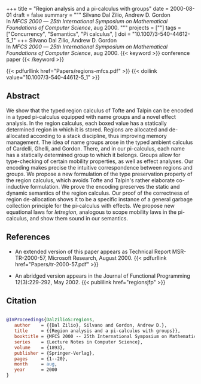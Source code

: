 +++
title = "Region analysis and a pi-calculus with groups"
date = 2000-08-01
draft = false
summary = """
Silvano Dal Zilio, Andrew D. Gordon <br />
In _MFCS 2000_ — _25th International Symposium on Mathematical Foundations of Computer Science_, aug 2000.
"""
projects = [""]
tags = ["Concurrency", "Semantics", "Pi calculus", ]
doi = "10.1007/3-540-44612-5_1"
+++
Silvano Dal Zilio, Andrew D. Gordon <br />
In _MFCS 2000_ — _25th International Symposium on Mathematical Foundations of Computer Science_, aug 2000.
{{< keyword >}} conference paper {{< /keyword >}}


{{< pdfurllink href="Papers/regions-mfcs.pdf" >}}
{{< doilink value="10.1007/3-540-44612-5_1" >}}

## Abstract
We show that the typed region calculus of Tofte and Talpin can be encoded in a typed
        pi-calculus equipped with name groups and a novel effect analysis. In the region calculus,
        each boxed value has a statically determined region in which it is stored. Regions are
        allocated and de-allocated according to a stack discipline, thus improving memory
        management. The idea of name groups arose in the typed ambient calculus of Cardelli, Ghelli,
        and Gordon. There, and in our pi-calculus, each name has a statically determined group to
        which it belongs. Groups allow for type-checking of certain mobility properties, as well as
        effect analyses. Our encoding makes precise the intuitive correspondence between regions and
        groups. We propose a new formulation of the type preservation property of the region
        calculus, which avoids Tofte and Talpin's rather elaborate co-inductive formulation. We
        prove the encoding preserves the static and dynamic semantics of the region calculus. Our
        proof of the correctness of region de-allocation shows it to be a specific instance of a
        general garbage collection principle for the pi-calculus with effects. We propose new
        equational laws for _letregion_, analogous to scope mobility laws in the pi-calculus, and
        show them sound in our semantics. 


## References
 *  An extended version of this paper appears as
      Technical Report MSR-TR-2000-57, Microsoft Research, August
      2000.
{{< pdfurllink href="Papers/tr-2000-57.pdf" >}}


 * An abridged version appears in
      the Journal of Functional Programming 12(3):229-292, May 2002.
{{< publilink href="regionsjfp" >}}




## Citation

```bibtex

@InProceedings{DalzilioS:regions,
   author    = {{Dal Zilio}, Silvano and Gordon, Andrew D.},
   title     = {{Region analysis and a pi-calculus with groups}},
   booktitle = {MFCS 2000 -- 25th International Symposium on Mathematical Foundations of Computer Science},
   series    = {Lecture Notes in Computer Science},
   volume    = {1893},
   publisher = {Springer-Verlag},
   pages     = {1--20},
   month     = aug, 
   year      = 2000
}

````
